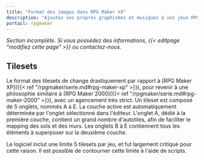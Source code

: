 ```yaml
---
title: "Format des images dans RPG Maker VX"
description: "Ajoutez vos propres graphismes et musiques à vos jeux RPG Maker. Suivez notre guide pour importer vos fichiers dans le bon format."
portail: rpgmaker
---
```


*Section incomplète. Si vous possédez des informations, {{< editpage "modifiez cette page" >}} ou contactez-nous.*

## Tilesets

Le format des tilesets de change drastiquement par rapport à [RPG Maker XP]({{< ref "/rpgmaker/serie.md#rpg-maker-xp" >}}), pour revenir à une philosophie similaire à [RPG Maker 2000]({{< ref "/rpgmaker/serie.md#rpg-maker-2000" >}}), avec un agencement très strict. Un tileset est composé de 5 onglets, nommés A à E. La couche active est automatiquement déterminée par l'onglet sélectionné dans l'éditeur. L'onglet A, dédié à la première couche, contient un grand nombre d'autotiles, afin de faciliter le mapping des sols et des murs. Les onglets B à E contiennent tous les éléments à superposer sur la deuxième couche.

Le logiciel inclut une limite 5 tilesets par jeu, et fut largement critiqué pour cette raison. Il est possible de contourner cette limite à l'aide de scripts.
